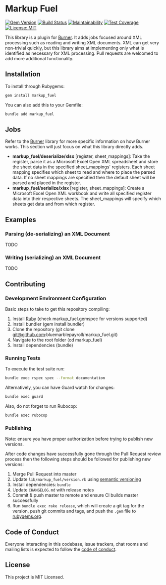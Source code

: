 # Markup Fuel

[![Gem Version](https://badge.fury.io/rb/markup_fuel.svg)](https://badge.fury.io/rb/markup_fuel) [![Build Status](https://travis-ci.com/bluemarblepayroll/markup_fuel.svg?branch=master)](https://travis-ci.com/bluemarblepayroll/markup_fuel) [![Maintainability](https://api.codeclimate.com/v1/badges/e38efa993c8292a45a99/maintainability)](https://codeclimate.com/github/bluemarblepayroll/markup_fuel/maintainability) [![Test Coverage](https://api.codeclimate.com/v1/badges/e38efa993c8292a45a99/test_coverage)](https://codeclimate.com/github/bluemarblepayroll/markup_fuel/test_coverage) [![License: MIT](https://img.shields.io/badge/License-MIT-yellow.svg)](https://opensource.org/licenses/MIT)

This library is a plugin for [Burner](https://github.com/bluemarblepayroll/burner).  It adds jobs focused around XML processing such as reading and writing XML documents.  XML can get very non-trivial quickly, but this library aims at implementing only what is identified as necessary for XML processing.  Pull requests are welcomed to add more additional functionality.

## Installation

To install through Rubygems:

````bash
gem install markup_fuel
````

You can also add this to your Gemfile:

````bash
bundle add markup_fuel
````
## Jobs

Refer to the [Burner](https://github.com/bluemarblepayroll/burner) library for more specific information on how Burner works.  This section will just focus on what this library directly adds.

* **markup_fuel/deserialize/xlsx** [register, sheet_mappings]: Take the register, parse it as a Microsoft Excel Open XML spreadsheet and store the sheet data in the specified sheet_mappings' registers.  Each sheet mapping specifies which sheet to read and where to place the parsed data.  If no sheet mappings are specified then the default sheet will be parsed and placed in the register.
* **markup_fuel/serialize/xlsx** [register, sheet_mappings]: Create a Microsoft Excel Open XML workbook and write all specified register data into their respective sheets.  The sheet_mappings will specify which sheets get data and from which register.

## Examples

### Parsing (de-serializing) an XML Document

TODO

### Writing (serializing) an XML Document

TODO

## Contributing

### Development Environment Configuration

Basic steps to take to get this repository compiling:

1. Install [Ruby](https://www.ruby-lang.org/en/documentation/installation/) (check markup_fuel.gemspec for versions supported)
2. Install bundler (gem install bundler)
3. Clone the repository (git clone git@github.com:bluemarblepayroll/markup_fuel.git)
4. Navigate to the root folder (cd markup_fuel)
5. Install dependencies (bundle)

### Running Tests

To execute the test suite run:

````bash
bundle exec rspec spec --format documentation
````

Alternatively, you can have Guard watch for changes:

````bash
bundle exec guard
````

Also, do not forget to run Rubocop:

````bash
bundle exec rubocop
````

### Publishing

Note: ensure you have proper authorization before trying to publish new versions.

After code changes have successfully gone through the Pull Request review process then the following steps should be followed for publishing new versions:

1. Merge Pull Request into master
2. Update `lib/markup_fuel/version.rb` using [semantic versioning](https://semver.org/)
3. Install dependencies: `bundle`
4. Update `CHANGELOG.md` with release notes
5. Commit & push master to remote and ensure CI builds master successfully
6. Run `bundle exec rake release`, which will create a git tag for the version, push git commits and tags, and push the `.gem` file to [rubygems.org](https://rubygems.org).

## Code of Conduct

Everyone interacting in this codebase, issue trackers, chat rooms and mailing lists is expected to follow the [code of conduct](https://github.com/bluemarblepayroll/markup_fuel/blob/master/CODE_OF_CONDUCT.md).

## License

This project is MIT Licensed.

